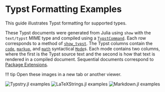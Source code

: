 
# Typst Formatting Examples

This guide illustrates Typst formatting for supported types.

These Typst documents were generated from Julia using `show` with
the `text/typst` MIME type and compiled using a [`TypstCommand`](@ref).
Each row corresponds to a method of [`show_typst`](@ref).
The Typst columns contain the [`code`](@ref), [`markup`](@ref), and [`math`](@ref) syntactical [`Mode`](@ref)s.
Each mode contains two columns, where the first is the Typst source
text and the second is how that text is rendered in a compiled document.
Sequential documents correspond to [Package Extensions](@ref).

!!! tip
    Open these images in a new tab or another viewer.

![Typstry.jl examples](../assets/Typstry_examples.svg)
![LaTeXStrings.jl examples](../assets/LaTeXStrings_examples.svg)
![Markdown.jl examples](../assets/Markdown_examples.svg)
